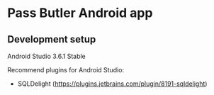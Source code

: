 # Pass Butler Android app

## Development setup

Android Studio 3.6.1 Stable

Recommend plugins for Android Studio:
* SQLDelight (https://plugins.jetbrains.com/plugin/8191-sqldelight)
